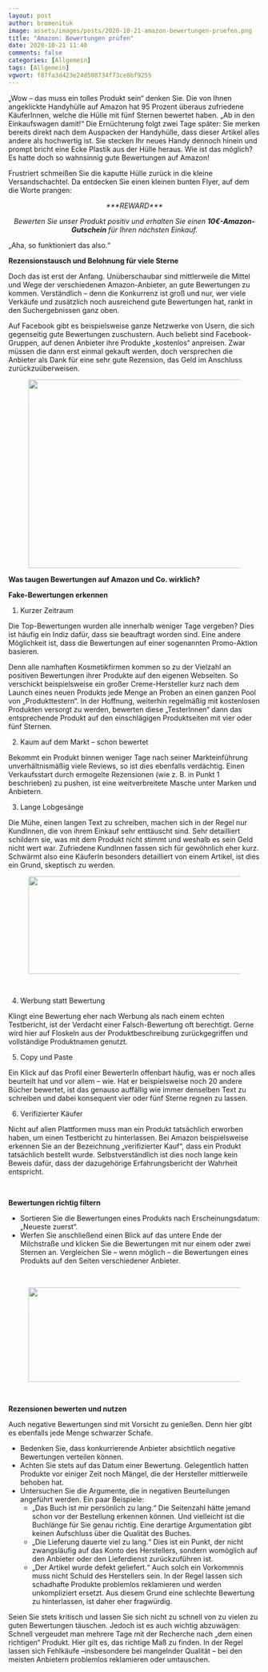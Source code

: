 ```yaml
---
layout: post
author: bromenituk
image: assets/images/posts/2020-10-21-amazon-bewertungen-pruefen.png
title: "Amazon: Bewertungen prüfen"
date: 2020-10-21 11:40
comments: false
categories: [Allgemein]
tags: [Allgemein]
vgwort: f87fa3d423e24d508734f73ce8bf9255
---
```

„Wow – das muss ein tolles Produkt sein“ denken Sie. Die von Ihnen angeklickte Handyhülle auf Amazon hat 95 Prozent überaus zufriedene KäuferInnen, welche die Hülle mit fünf Sternen bewertet haben. „Ab in den Einkaufswagen damit!“ Die Ernüchterung folgt zwei Tage später: Sie merken bereits direkt nach dem Auspacken der Handyhülle, dass dieser Artikel alles andere als hochwertig ist. Sie stecken Ihr neues Handy dennoch hinein und prompt bricht eine Ecke Plastik aus der Hülle heraus. Wie ist das möglich? Es hatte doch so wahnsinnig gute Bewertungen auf Amazon!


Frustriert schmeißen Sie die kaputte Hülle zurück in die kleine Versandschachtel. Da entdecken Sie einen kleinen bunten Flyer, auf dem die Worte prangen:

<!--end_excerpt-->

<p style="text-align: center;"><em>***REWARD*** </em></p>
<p style="text-align: center;"><em>Bewerten Sie unser Produkt positiv und erhalten Sie einen </em><em><strong>10€-Amazon-Gutschein</strong> für Ihren nächsten Einkauf.</em></p>
<p></p>
<p>„Aha, so funktioniert das also.“</p>
<p></p>
<p><strong>Rezensionstausch und Belohnung für viele Sterne</strong></p>
<p>Doch das ist erst der Anfang. Unüberschaubar sind mittlerweile die Mittel und Wege der verschiedenen Amazon-Anbieter, an gute Bewertungen zu kommen. Verständlich – denn die Konkurrenz ist groß und nur, wer viele Verkäufe und zusätzlich noch ausreichend gute Bewertungen hat, rankt in den Suchergebnissen ganz oben.</p>
<p>Auf Facebook gibt es beispielsweise ganze Netzwerke von Usern, die sich gegenseitig gute Bewertungen zuschustern. Auch beliebt sind Facebook-Gruppen, auf denen Anbieter ihre Produkte „kostenlos“ anpreisen. Zwar müssen die dann erst einmal gekauft werden, doch versprechen die Anbieter als Dank für eine sehr gute Rezension, das Geld im Anschluss zurückzuüberweisen.</p>

<div class="wp-block-image"><figure class="aligncenter is-resized"><img src="https://bromenituk.de/wp-content/uploads/2020/10/Bildschirmfoto-2020-10-21-um-11.55.13-edited.png" alt="" class="wp-image-428" width="503" height="377"/></figure></div>

<p><strong>Was taugen Bewertungen auf Amazon und Co. wirklich?</strong></p>

<p><strong>Fake-Bewertungen erkennen</strong></p>
<ol>
<li>Kurzer Zeitraum</li>
</ol>
<p>Die Top-Bewertungen wurden alle innerhalb weniger Tage vergeben? Dies ist häufig ein Indiz dafür, dass sie beauftragt worden sind. Eine andere Möglichkeit ist, dass die Bewertungen auf einer sogenannten Promo-Aktion basieren.</p>
<p>Denn alle namhaften Kosmetikfirmen kommen so zu der Vielzahl an positiven Bewertungen ihrer Produkte auf den eigenen Webseiten. So verschickt beispielsweise ein großer Creme-Hersteller kurz nach dem Launch eines neuen Produkts jede Menge an Proben an einen ganzen Pool von „Produkttestern“. In der Hoffnung, weiterhin regelmäßig mit kostenlosen Produkten versorgt zu werden, bewerten diese „TesterInnen“ dann das entsprechende Produkt auf den einschlägigen Produktseiten mit vier oder fünf Sternen.</p>
<ol start="2">
<li>Kaum auf dem Markt – schon bewertet</li>
</ol>
<p>Bekommt ein Produkt binnen weniger Tage nach seiner Markteinführung unverhältnismäßig viele Reviews, so ist dies ebenfalls verdächtig. Einen Verkaufsstart durch ermogelte Rezensionen (wie z.&nbsp;B. in Punkt 1 beschrieben) zu pushen, ist eine weitverbreitete Masche unter Marken und Anbietern.</p>
<ol start="3">
<li>Lange Lobgesänge</li>
</ol>
<p>Die Mühe, einen langen Text zu schreiben, machen sich in der Regel nur KundInnen, die von ihrem Einkauf sehr enttäuscht sind. Sehr detailliert schildern sie, was mit dem Produkt nicht stimmt und weshalb es sein Geld nicht wert war. Zufriedene KundInnen fassen sich für gewöhnlich eher kurz. Schwärmt also eine KäuferIn besonders detailliert von einem Artikel, ist dies ein Grund, skeptisch zu werden.</p>

<figure class="wp-block-image size-large is-resized"><img src="https://bromenituk.de/wp-content/uploads/2020/10/Bildschirmfoto-2020-10-21-um-11.43.31.png" alt="" class="wp-image-421" width="818" height="195"/></figure>

<p>&nbsp;</p>
<ol start="4">
<li>Werbung statt Bewertung</li>
</ol>
<p>Klingt eine Bewertung eher nach Werbung als nach einem echten Testbericht, ist der Verdacht einer Falsch-Bewertung oft berechtigt. Gerne wird hier auf Floskeln aus der Produktbeschreibung zurückgegriffen und vollständige Produktnamen genutzt.</p>
<ol start="5">
<li>Copy und Paste</li>
</ol>
<p>Ein Klick auf das Profil einer BewerterIn offenbart häufig, was er noch alles beurteilt hat und vor allem – wie. Hat er beispielsweise noch 20 andere Bücher bewertet, ist das genauso auffällig wie immer denselben Text zu schreiben und dabei konsequent vier oder fünf Sterne regnen zu lassen.</p>
<ol start="6">
<li>Verifizierter Käufer</li>
</ol>
<p>Nicht auf allen Plattformen muss man ein Produkt tatsächlich erworben haben, um einen Testbericht zu hinterlassen. Bei Amazon beispielsweise erkennen Sie an der Bezeichnung „verifizierter Kauf“, dass ein Produkt tatsächlich bestellt wurde. Selbstverständlich ist dies noch lange kein Beweis dafür, dass der dazugehörige Erfahrungsbericht der Wahrheit entspricht.</p>
<p>&nbsp;</p>
<p><strong>Bewertungen richtig filtern</strong></p>
<ul>
<li>Sortieren Sie die Bewertungen eines Produkts nach Erscheinungsdatum: „Neueste zuerst“.</li>
<li>Werfen Sie anschließend einen Blick auf das untere Ende der Milchstraße und klicken Sie die Bewertungen mit nur einem oder zwei Sternen an. Vergleichen Sie – wenn möglich – die Bewertungen eines Produkts auf den Seiten verschiedener Anbieter.</li>
</ul>
<p>&nbsp;</p>

<figure class="wp-block-image size-large is-resized"><img src="https://bromenituk.de/wp-content/uploads/2020/10/Bildschirmfoto-2020-10-21-um-11.44.10.png" alt="" class="wp-image-422" width="805" height="189"/></figure>

<p> </p>
<p><strong>Rezensionen bewerten und nutzen</strong></p>
<p>Auch negative Bewertungen sind mit Vorsicht zu genießen. Denn hier gibt es ebenfalls jede Menge schwarzer Schafe.</p>
<ul>
<li>Bedenken Sie, dass konkurrierende Anbieter absichtlich negative Bewertungen verteilen können.</li>
<li>Achten Sie stets auf das Datum einer Bewertung. Gelegentlich hatten Produkte vor einiger Zeit noch Mängel, die der Hersteller mittlerweile behoben hat.</li>
<li>Untersuchen Sie die Argumente, die in negativen Beurteilungen angeführt werden. Ein paar Beispiele:
<ul>
<li>„Das Buch ist mir persönlich zu lang.“ Die Seitenzahl hätte jemand schon vor der Bestellung erkennen können. Und vielleicht ist die Buchlänge für Sie genau richtig. Eine derartige Argumentation gibt keinen Aufschluss über die Qualität des Buches.</li>
<li>„Die Lieferung dauerte viel zu lang.“ Dies ist ein Punkt, der nicht zwangsläufig auf das Konto des Herstellers, sondern womöglich auf den Anbieter oder den Lieferdienst zurückzuführen ist.</li>
<li>„Der Artikel wurde defekt geliefert.“ Auch solch ein Vorkommnis muss nicht Schuld des Herstellers sein. In der Regel lassen sich schadhafte Produkte problemlos reklamieren und werden unkompliziert ersetzt. Aus diesem Grund eine schlechte Bewertung zu hinterlassen, ist daher eher fragwürdig.</li>
</ul>
</li>
</ul>
<p>Seien Sie stets kritisch und lassen Sie sich nicht zu schnell von zu vielen zu guten Bewertungen täuschen. Jedoch ist es auch wichtig abzuwägen: Schnell vergeudet man mehrere Tage mit der Recherche nach „dem einen richtigen“ Produkt. Hier gilt es, das richtige Maß zu finden. In der Regel lassen sich Fehlkäufe –insbesondere bei mangelnder Qualität – bei den meisten Anbietern problemlos reklamieren oder umtauschen.</p>
